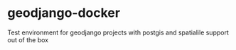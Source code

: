 # geodjango-docker
Test environment for geodjango projects with postgis and spatialile support out of the box
